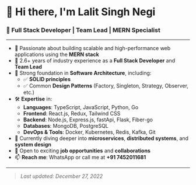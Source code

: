 # 👋 Hi there, I'm Lalit Singh Negi

### 🚀 Full Stack Developer | Team Lead | MERN Specialist

---

- 👀 Passionate about building scalable and high-performance web applications using the **MERN stack**
- 💼 2.6+ years of industry experience as a **Full Stack Developer** and **Team Lead**
- 🧠 Strong foundation in **Software Architecture**, including:
  - ✅ **SOLID principles**
  - ✅ Common **Design Patterns** (Factory, Singleton, Strategy, Observer, etc.)
- 🛠️ **Expertise** in:
  - **Languages**: TypeScript, JavaScript, Python, Go
  - **Frontend**: React.js, Redux, Tailwind CSS
  - **Backend**: Node.js, Express.js, fastApi, Flask, Fiber-go
  - **Databases**: MongoDB, PostgreSQL
  - **DevOps & Tools**: Docker, Kubernetes, Redis, Kafka, Git
- 🌱 Currently diving deeper into **microservices**, **distributed systems**, and **system design**
- 💞️ Open to exciting **job opportunities** and **collaborations**
- 📫 **Reach me**: WhatsApp or call me at **+91 7452011681**

---

> _Last updated: December 27, 2022_

<!---
Lalit-Negi/Lalit-Negi is a ✨ special ✨ repository because its `README.md` (this file) appears on your GitHub profile.
You can click the Preview link to take a look at your changes.
--->
